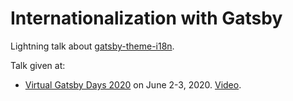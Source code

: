 # Internationalization with Gatsby

Lightning talk about [gatsby-theme-i18n](https://github.com/gatsbyjs/themes).

Talk given at:

- [Virtual Gatsby Days 2020](https://www.gatsbyjs.com/blog/2020-06-23-reconfiguring-gatsby-days) on June 2-3, 2020. [Video](https://www.youtube.com/watch?v=p-TyigucHcU).